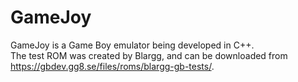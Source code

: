 # GameJoy
GameJoy is a Game Boy emulator being developed in C++.  
The test ROM was created by Blargg, and can be downloaded from https://gbdev.gg8.se/files/roms/blargg-gb-tests/.
